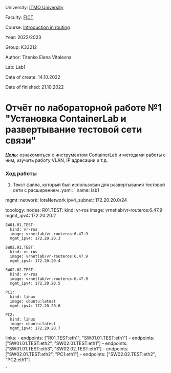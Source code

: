 University: [ITMO University](https://itmo.ru/ru/)

Faculty: [FICT](https://fict.itmo.ru)

Course: [Introduction in routing](https://github.com/itmo-ict-faculty/introduction-in-routing)

Year: 2022/2023

Group: K33212

Author: Titenko Elena Vitalevna

Lab: Lab1

Date of create: 14.10.2022

Date of finished: 21.10.2022

# Отчёт по лабораторной работе №1 "Установка ContainerLab и развертывание тестовой сети связи"

***Цель:*** ознакомиться с инструментом ContainerLab и методами работы с ним, изучить работу VLAN, IP адресации и т.д.

### Ход работы

1. Текст файла, который был использован для развертывания тестовой сети с расширением .yaml:
`
name: lab1

mgmt:
  network: IotaNetwork
  ipv4_subnet: 172.20.20.0/24

topology: 
  nodes: 
    R01.TEST:
      kind: vr-ros
      image: vrnetlab/vr-routeros:6.47.9
      mgmt_ipv4: 172.20.20.2

    SW01.01.TEST:
      kind: vr-ros
      image: vrnetlab/vr-routeros:6.47.9
      mgmt_ipv4: 172.20.20.3

    SW02.01.TEST:
      kind: vr-ros
      image: vrnetlab/vr-routeros:6.47.9
      mgmt_ipv4: 172.20.20.4

    SW02.02.TEST:
      kind: vr-ros
      image: vrnetlab/vr-routeros:6.47.9
      mgmt_ipv4: 172.20.20.5

    PC1:
      kind: linux
      image: ubuntu:latest
      mgmt_ipv4: 172.20.20.6

    PC2:
      kind: linux
      image: ubuntu:latest
      mgmt_ipv4: 172.20.20.7


  links: 
    - endpoints: ["R01.TEST:eth1", "SW01.01.TEST:eth1"]
    - endpoints: ["SW01.01.TEST:eth2", "SW02.01.TEST:eth1"]
    - endpoints: ["SW01.01.TEST:eth3", "SW02.02.TEST:eth1"]
    - endpoints: ["SW02.01.TEST:eth2", "PC1:eth1"]
    - endpoints: ["SW02.02.TEST:eth2", "PC2:eth1"]
    
    `
